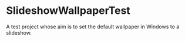 # SlideshowWallpaperTest
 A test project whose aim is to set the default wallpaper in Windows to a slideshow.
